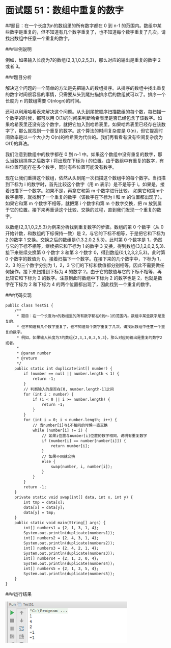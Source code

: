 # 面试题 51：数组中重复的数字

##题目：在一个长度为n的数组里的所有数字都在 0 到 n-1 的范围内。数组中某些数字是重复的，但不知道有几个数字重复了，也不知道每个数字重复了几次。请找出数组中任意一个重复的数字。

###举例说明

例如，如果输入长度为7的数组{2,3,1,0,2,5,3}，那么对应的输出是重复的数字 2 或者 3。

###题目分析

解决这个问题的一个简单的方法是先把输入的数组排序。从排序的数组中找出重复的数字时间很容易的事情，只需要从头到尾扫描排序后的数组就可以了。排序一个长度为 n 的数组需要 O(nlogn)的时间。 

还可以利用哈希表来解决这个问题。从头到尾按顺序扫描数组的每个数，每扫描一个数字的时候，都可以用 O(1)的时间来判断哈希表里是否已经包含了该数字。如果哈希表里还没有这个数字，就把它加入到哈希表里。如果哈希表里已经存在该数字了，那么就找到一个重复的数字。这个算法的时间复杂度是 O(n)，但它提高时间效率是以一个大小为 O(n)的哈希表为代价的。我们再看看有没有空间复杂度为 O(1)的算法。
 
我们注意到数组中的数字都在 0 到 n-1 中。如果这个数组中没有重复的数字，那么当数组排序之后数字 i 将出现在下标为 i 的位置。由于数组中有重复的数字，有些位置可能存在多个数字，同时有些位置可能没有数字。 

现在让我们重排这个数组，依然从头到尾一次扫描这个数组中的每个数字。当扫描到下标为 i 的数字时，首先比较这个数字（用 m 表示）是不是等于 i。如果是，接着扫描下一个数字。如果不是，再拿它和第 m 个数字进行比较。 如果它和第m个数字相等，就找到了一个重复的数字（该数字在下标为 i 和 m 的位置都出现了）。如果它和第 m 个数字不相等，就把第 i 个数字和第 m 个数字交换，把 m 放到属于它的位置。接下来再重读这个比较、交换的过程，直到我们发现一个重复的数字。 

以数组{2,3,1,0,2,5,3}为例来分析找到重复数字的步骤。数组的第 0 个数字（从 0 开始计数，和数组的下标保持一致）是 2，与它的下标不相等，于是把它和下标为 2 的数字 1 交换。交换之后的数组是{1.3.2.0.2.5.3}。此时第 0 个数字是 1，仍然与它的下标不相等，继续把它和下标为 1 的数字 3 交换，得到数组{3,1,2,0,2,5,3}.接下来继续交换第 0 个数字 3 和第 3 个数字 0，得到数组{0,1,2,3,2,5,3}。此时第 0 个数字的数值为 0，接着扫描下一个数字。在接下来的几个数字中，下标为 1，2，3 的三个数字分别为 1，2，3 它们的下标和数值都分别相等，因此不需要做任何操作。接下来扫描到下标为 4 的数字 2。由于它的数值与它的下标不相等，再比较它和下标为 2 的数字。注意到此时数组中下标为 2 的数字也是 2，也就是数字在下标为 2 和下标为 4 的两个位置都出现了，因此找到一个重复的数字。

###代码实现

```
public class Test51 {
    /**
     * 题目：在一个长度为n的数组里的所有数字都在0到n-1的范围内。数组中某些数字是重复的，
     * 但不知道有几个数字重复了，也不知道每个数字重复了几次。请找出数组中任意一个重复的数字。
     * 例如，如果输入长度为7的数组{2,3,1,0,2,5,3}，那么对应的输出是重复的数字2或者。
     *
     * @param number
     * @return
     */
    public static int duplicate(int[] number) {
        if (number == null || number.length < 1) {
            return -1;
        }
        // 判断输入的是否在[0, number.length-1]之间
        for (int i : number) {
            if (i < 0 || i >= number.length) {
                return -1;
            }
        }
        for (int i = 0; i < number.length; i++) {
            // 当number[i]与i不相同的时候一直交换
            while (number[i] != i) {
                // 如果i位置与number[i]位置的数字相同，说明有重复数字
                if (number[i] == number[number[i]]) {
                    return number[i];
                }
                // 如果不同就交换
                else {
                    swap(number, i, number[i]);
                }
            }
        }
        return -1;
    }
    private static void swap(int[] data, int x, int y) {
        int tmp = data[x];
        data[x] = data[y];
        data[y] = tmp;
    }
    public static void main(String[] args) {
        int[] numbers1 = {2, 1, 3, 1, 4};
        System.out.println(duplicate(numbers1));
        int[] numbers2 = {2, 4, 3, 1, 4};
        System.out.println(duplicate(numbers2));
        int[] numbers3 = {2, 4, 2, 1, 4};
        System.out.println(duplicate(numbers3));
        int[] numbers4 = {2, 1, 3, 0, 4};
        System.out.println(duplicate(numbers4));
        int[] numbers5 = {2, 1, 3, 5, 4};
        System.out.println(duplicate(numbers5));
    }
}
```

###运行结果

![](images/69.png)